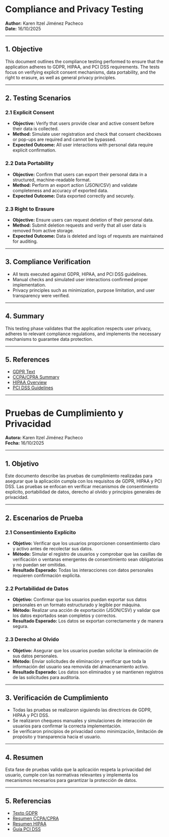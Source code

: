 # Compliance and Privacy Testing

**Author:** Karen Itzel Jiménez Pacheco  
**Date:** 16/10/2025

---

## 1. Objective

This document outlines the compliance testing performed to ensure that the application adheres to GDPR, HIPAA, and PCI DSS requirements. The tests focus on verifying explicit consent mechanisms, data portability, and the right to erasure, as well as general privacy principles.

---

## 2. Testing Scenarios

### 2.1 Explicit Consent

- **Objective:** Verify that users provide clear and active consent before their data is collected.
- **Method:** Simulate user registration and check that consent checkboxes or pop-ups are required and cannot be bypassed.
- **Expected Outcome:** All user interactions with personal data require explicit confirmation.

### 2.2 Data Portability

- **Objective:** Confirm that users can export their personal data in a structured, machine-readable format.
- **Method:** Perform an export action (JSON/CSV) and validate completeness and accuracy of exported data.
- **Expected Outcome:** Data exported correctly and securely.

### 2.3 Right to Erasure

- **Objective:** Ensure users can request deletion of their personal data.
- **Method:** Submit deletion requests and verify that all user data is removed from active storage.
- **Expected Outcome:** Data is deleted and logs of requests are maintained for auditing.

---

## 3. Compliance Verification

- All tests executed against GDPR, HIPAA, and PCI DSS guidelines.
- Manual checks and simulated user interactions confirmed proper implementation.
- Privacy principles such as minimization, purpose limitation, and user transparency were verified.

---

## 4. Summary

This testing phase validates that the application respects user privacy, adheres to relevant compliance regulations, and implements the necessary mechanisms to guarantee data protection.

---

## 5. References

- [GDPR Text](https://gdpr-info.eu/)
- [CCPA/CPRA Summary](https://oag.ca.gov/privacy/ccpa)
- [HIPAA Overview](https://www.hhs.gov/hipaa/for-professionals/index.html)
- [PCI DSS Guidelines](https://www.pcisecuritystandards.org/)

---

# Pruebas de Cumplimiento y Privacidad

**Autora:** Karen Itzel Jiménez Pacheco  
**Fecha:** 16/10/2025

---

## 1. Objetivo

Este documento describe las pruebas de cumplimiento realizadas para asegurar que la aplicación cumpla con los requisitos de GDPR, HIPAA y PCI DSS. Las pruebas se enfocan en verificar mecanismos de consentimiento explícito, portabilidad de datos, derecho al olvido y principios generales de privacidad.

---

## 2. Escenarios de Prueba

### 2.1 Consentimiento Explícito

- **Objetivo:** Verificar que los usuarios proporcionen consentimiento claro y activo antes de recolectar sus datos.
- **Método:** Simular el registro de usuarios y comprobar que las casillas de verificación o ventanas emergentes de consentimiento sean obligatorias y no puedan ser omitidas.
- **Resultado Esperado:** Todas las interacciones con datos personales requieren confirmación explícita.

### 2.2 Portabilidad de Datos

- **Objetivo:** Confirmar que los usuarios puedan exportar sus datos personales en un formato estructurado y legible por máquina.
- **Método:** Realizar una acción de exportación (JSON/CSV) y validar que los datos exportados sean completos y correctos.
- **Resultado Esperado:** Los datos se exportan correctamente y de manera segura.

### 2.3 Derecho al Olvido

- **Objetivo:** Asegurar que los usuarios puedan solicitar la eliminación de sus datos personales.
- **Método:** Enviar solicitudes de eliminación y verificar que toda la información del usuario sea removida del almacenamiento activo.
- **Resultado Esperado:** Los datos son eliminados y se mantienen registros de las solicitudes para auditoría.

---

## 3. Verificación de Cumplimiento

- Todas las pruebas se realizaron siguiendo las directrices de GDPR, HIPAA y PCI DSS.
- Se realizaron chequeos manuales y simulaciones de interacción de usuarios para confirmar la correcta implementación.
- Se verificaron principios de privacidad como minimización, limitación de propósito y transparencia hacia el usuario.

---

## 4. Resumen

Esta fase de pruebas valida que la aplicación respeta la privacidad del usuario, cumple con las normativas relevantes y implementa los mecanismos necesarios para garantizar la protección de datos.

---

## 5. Referencias

- [Texto GDPR](https://gdpr-info.eu/)
- [Resumen CCPA/CPRA](https://oag.ca.gov/privacy/ccpa)
- [Resumen HIPAA](https://www.hhs.gov/hipaa/for-professionals/index.html)
- [Guía PCI DSS](https://www.pcisecuritystandards.org/)
